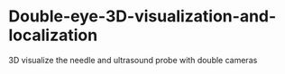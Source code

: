 # Double-eye-3D-visualization-and-localization
3D visualize the needle and ultrasound probe with double cameras
